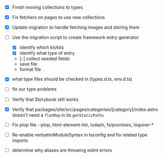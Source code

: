 - [x] Finish moving collections to types
- [x] Fix fetchers on pages to use new collections
- [x] Update migration to handle fetching images and storing them
- [ ] Use the migration script to create framework entry generator

  - [x] identify which kit/kits
  - [x] identify what type of entry
  - [-] collect needed fields
  - save file
  - format file

- [x] what type files should be checked in (types.d.ts, env.d.ts)
- [ ] fix our type problems
- [ ] Verify that Storybook still works
- [x] Verify that packages/site/src/pages/categories/[category]/index.astro
      doesn't need a `flatMap` in its `getStaticPaths`
- [ ] Fix plop file - plop, html-element-list, lodash, fs/promises, inquirer-\*
- [ ] Re-enable verbatimModuleSyntax in tsconfig and fix related type imports
- [ ] determine why aliases are throwing eslint errors
